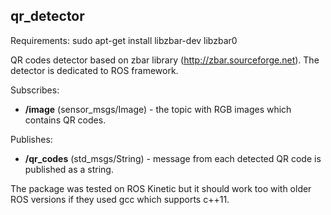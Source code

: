 ## qr_detector

Requirements: sudo apt-get install libzbar-dev libzbar0

QR codes detector based on zbar library (http://zbar.sourceforge.net). The detector is dedicated to ROS framework.

Subscribes:
- **/image** (sensor_msgs/Image) - the topic with RGB images which contains QR codes.

Publishes:
- **/qr_codes** (std_msgs/String) - message from each detected QR code is published as a string.


The package was tested on ROS Kinetic but it should work too with older ROS versions if they used gcc which supports c++11.
